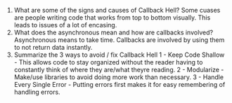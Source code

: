 1. What are some of the signs and causes of Callback Hell?
    Some cuases are people writing code that works from top to bottom visually. This leads to issues of a lot of encasing.
2. What does the asynchronous mean and how are callbacks involved?
    Asynchronous means to take time.
    Callbacks are involved by using them to not return data instantly.
3. Summarize the 3 ways to avoid / fix Callback Hell
    1 - Keep Code Shallow
        - This allows code to stay organized without the reader having to constantly think of where they are/what theyre reading.
    2 - Modularize
        - Make/use libraries to avoid doing more work than necessary.
    3 - Handle Every Single Error
        - Putting errors first makes it for easy remembering of handling errors.